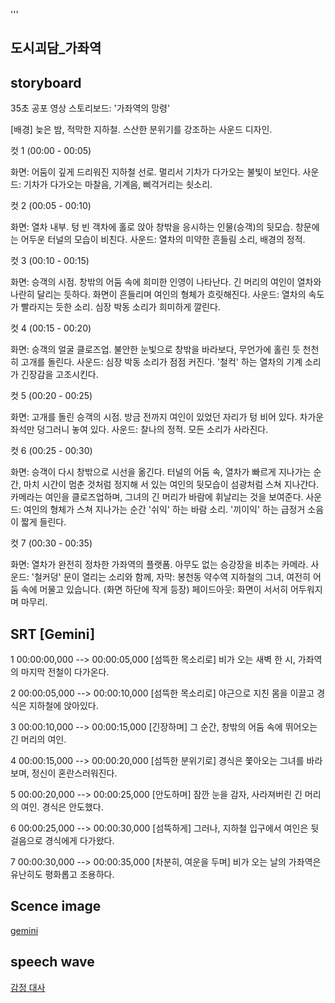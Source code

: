 
'''

## 도시괴담_가좌역

## storyboard
35초 공포 영상 스토리보드: '가좌역의 망령'

[배경] 늦은 밤, 적막한 지하철. 스산한 분위기를 강조하는 사운드 디자인.

컷 1 (00:00 - 00:05)

화면: 어둠이 깊게 드리워진 지하철 선로. 멀리서 기차가 다가오는 불빛이 보인다. 사운드: 기차가 다가오는 마찰음, 기계음, 삐걱거리는 쇳소리.

컷 2 (00:05 - 00:10)

화면: 열차 내부. 텅 빈 객차에 홀로 앉아 창밖을 응시하는 인물(승객)의 뒷모습. 창문에는 어두운 터널의 모습이 비친다. 사운드: 열차의 미약한 흔들림 소리, 배경의 정적.

컷 3 (00:10 - 00:15)

화면: 승객의 시점. 창밖의 어둠 속에 희미한 인영이 나타난다. 긴 머리의 여인이 열차와 나란히 달리는 듯하다. 화면이 흔들리며 여인의 형체가 흐릿해진다. 사운드: 열차의 속도가 빨라지는 듯한 소리. 심장 박동 소리가 희미하게 깔린다.

컷 4 (00:15 - 00:20)

화면: 승객의 얼굴 클로즈업. 불안한 눈빛으로 창밖을 바라보다, 무언가에 홀린 듯 천천히 고개를 돌린다. 사운드: 심장 박동 소리가 점점 커진다. '철컥' 하는 열차의 기계 소리가 긴장감을 고조시킨다.

컷 5 (00:20 - 00:25)

화면: 고개를 돌린 승객의 시점. 방금 전까지 여인이 있었던 자리가 텅 비어 있다. 차가운 좌석만 덩그러니 놓여 있다. 사운드: 찰나의 정적. 모든 소리가 사라진다.

컷 6 (00:25 - 00:30)

화면: 승객이 다시 창밖으로 시선을 옮긴다. 터널의 어둠 속, 열차가 빠르게 지나가는 순간, 마치 시간이 멈춘 것처럼 정지해 서 있는 여인의 뒷모습이 섬광처럼 스쳐 지나간다. 카메라는 여인을 클로즈업하며, 그녀의 긴 머리가 바람에 휘날리는 것을 보여준다. 사운드: 여인의 형체가 스쳐 지나가는 순간 '쉬익' 하는 바람 소리. '끼이익' 하는 급정거 소음이 짧게 들린다.

컷 7 (00:30 - 00:35)

화면: 열차가 완전히 정차한 가좌역의 플랫폼. 아무도 없는 승강장을 비추는 카메라. 사운드: '철커덩' 문이 열리는 소리와 함께, 자막: 봉천동 약수역 지하철의 그녀, 여전히 어둠 속에 머물고 있습니다. (화면 하단에 작게 등장) 페이드아웃: 화면이 서서히 어두워지며 마무리.

## SRT [Gemini]
1
00:00:00,000 --> 00:00:05,000
[섬뜩한 목소리로] 비가 오는 새벽 한 시, 가좌역의 마지막 전철이 다가온다.

2
00:00:05,000 --> 00:00:10,000
[섬뜩한 목소리로] 야근으로 지친 몸을 이끌고 경식은 지하철에 앉아있다.

3
00:00:10,000 --> 00:00:15,000
[긴장하며] 그 순간, 창밖의 어둠 속에 뛰어오는 긴 머리의 여인.

4
00:00:15,000 --> 00:00:20,000
[섬뜩한 분위기로] 경식은 쫓아오는 그녀를 바라보며, 정신이 혼란스러워진다.

5
00:00:20,000 --> 00:00:25,000
[안도하며] 잠깐 눈을 감자, 사라져버린 긴 머리의 여인. 경식은 안도했다.

6
00:00:25,000 --> 00:00:30,000
[섬뜩하게] 그러나, 지하철 입구에서 여인은 뒷걸음으로 경식에게 다가왔다.

7
00:00:30,000 --> 00:00:35,000
[차분히, 여운을 두며] 비가 오는 날의 가좌역은 유난히도 평화롭고 조용하다.

## Scence image
[gemini](https://gemini.google.com/app/c4d426fe73394e4e)

## speech wave
[감정 대사](https://github.com/gregchris07258305-lang/toylearn_AI_multimedias/blob/main/quests/30_speech.wav)
